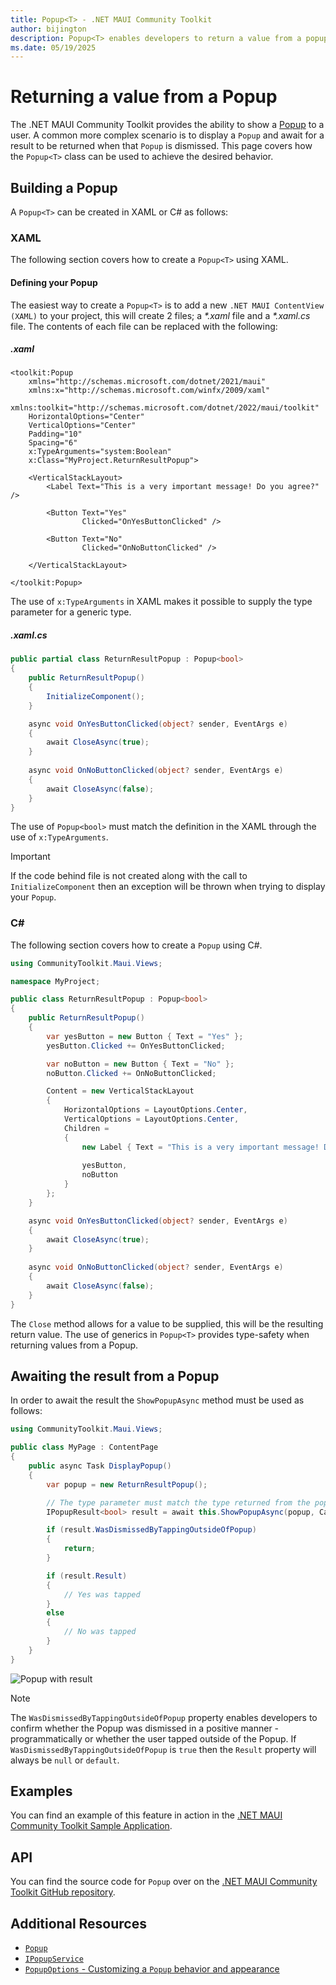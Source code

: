 ```yaml
---
title: Popup<T> - .NET MAUI Community Toolkit
author: bijington
description: Popup<T> enables developers to return a value from a popup when it is dismissed.
ms.date: 05/19/2025
---
```


# Returning a value from a Popup

The .NET MAUI Community Toolkit provides the ability to show a [Popup](../Popup.md) to a user. A common more complex scenario is to display a `Popup` and await for a result to be returned when that `Popup` is dismissed. This page covers how the `Popup<T>` class can be used to achieve the desired behavior.

## Building a Popup

A `Popup<T>` can be created in XAML or C# as follows:

### XAML

The following section covers how to create a `Popup<T>` using XAML.

#### Defining your Popup

The easiest way to create a `Popup<T>` is to add a new `.NET MAUI ContentView (XAML)` to your project, this will create 2 files; a _*.xaml_ file and a _*.xaml.cs_ file. The contents of each file can be replaced with the following:

##### .xaml

```xaml
<toolkit:Popup
    xmlns="http://schemas.microsoft.com/dotnet/2021/maui"
    xmlns:x="http://schemas.microsoft.com/winfx/2009/xaml"
    xmlns:toolkit="http://schemas.microsoft.com/dotnet/2022/maui/toolkit"
    HorizontalOptions="Center"
    VerticalOptions="Center"
    Padding="10"
    Spacing="6"
    x:TypeArguments="system:Boolean"
    x:Class="MyProject.ReturnResultPopup">

    <VerticalStackLayout>
        <Label Text="This is a very important message! Do you agree?" />

        <Button Text="Yes" 
                Clicked="OnYesButtonClicked" />

        <Button Text="No"
                Clicked="OnNoButtonClicked" />
    
    </VerticalStackLayout>
    
</toolkit:Popup>
```

The use of `x:TypeArguments` in XAML makes it possible to supply the type parameter for a generic type.

##### .xaml.cs

```csharp
public partial class ReturnResultPopup : Popup<bool>
{
    public ReturnResultPopup()
    {
        InitializeComponent();
    }

    async void OnYesButtonClicked(object? sender, EventArgs e)
    {
        await CloseAsync(true);
    }
    
    async void OnNoButtonClicked(object? sender, EventArgs e)
    {
        await CloseAsync(false);
    }
}
```

The use of `Popup<bool>` must match the definition in the XAML through the use of `x:TypeArguments`.

> [!IMPORTANT]
> If the code behind file is not created along with the call to `InitializeComponent` then an exception will be thrown when trying to display your `Popup`.

### C#

The following section covers how to create a `Popup` using C#.

```csharp
using CommunityToolkit.Maui.Views;

namespace MyProject;

public class ReturnResultPopup : Popup<bool>
{
    public ReturnResultPopup()
    {
        var yesButton = new Button { Text = "Yes" };
        yesButton.Clicked += OnYesButtonClicked;

        var noButton = new Button { Text = "No" };
        noButton.Clicked += OnNoButtonClicked;

        Content = new VerticalStackLayout
        {
            HorizontalOptions = LayoutOptions.Center,
            VerticalOptions = LayoutOptions.Center,
            Children = 
            {
                new Label { Text = "This is a very important message! Do you agree?" },
                
                yesButton,
                noButton
            }
        };
    }

    async void OnYesButtonClicked(object? sender, EventArgs e)
    {
        await CloseAsync(true);
    }
    
    async void OnNoButtonClicked(object? sender, EventArgs e)
    {
        await CloseAsync(false);
    }
}
```

The `Close` method allows for a value to be supplied, this will be the resulting return value. The use of generics in `Popup<T>` provides type-safety when returning values from a Popup.

## Awaiting the result from a Popup

In order to await the result the `ShowPopupAsync` method must be used as follows:

```csharp
using CommunityToolkit.Maui.Views;

public class MyPage : ContentPage
{
    public async Task DisplayPopup()
    {
        var popup = new ReturnResultPopup();

        // The type parameter must match the type returned from the popup.
        IPopupResult<bool> result = await this.ShowPopupAsync(popup, CancellationToken.None);

        if (result.WasDismissedByTappingOutsideOfPopup)
        {
            return;
        }

        if (result.Result)
        {
            // Yes was tapped
        }
        else
        {
            // No was tapped
        }
    }
}
```

![Popup with result](../../images/views/popup/popup-result.png "Popup rendering with two buttons that allow for a result to be returned")

> [!NOTE]
> The `WasDismissedByTappingOutsideOfPopup` property enables developers to confirm whether the Popup was dismissed in a positive manner - programmatically or whether the user tapped outside of the Popup. If `WasDismissedByTappingOutsideOfPopup` is `true` then the `Result` property will always be `null` or `default`.

## Examples

You can find an example of this feature in action in the [.NET MAUI Community Toolkit Sample Application](https://github.com/CommunityToolkit/Maui/blob/main/samples/CommunityToolkit.Maui.Sample/Pages/Views/Popups/ReturnResultPopup.xaml).

## API

You can find the source code for `Popup` over on the [.NET MAUI Community Toolkit GitHub repository](https://github.com/CommunityToolkit/Maui/tree/main/src/CommunityToolkit.Maui/Views/Popup).

## Additional Resources

- [`Popup`](../popup.md)
- [`IPopupService`](../popup-service.md)
- [`PopupOptions` - Customizing a `Popup` behavior and appearance](./popup-options.md)
